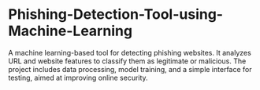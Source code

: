 # Phishing-Detection-Tool-using-Machine-Learning
A machine learning-based tool for detecting phishing websites. It analyzes URL and website features to classify them as legitimate or malicious. The project includes data processing, model training, and a simple interface for testing, aimed at improving online security.
